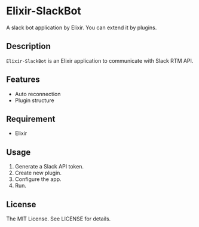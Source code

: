 Elixir-SlackBot
========

A slack bot application by Elixir. You can extend it by plugins.

## Description

`Elixir-SlackBot` is an Elixir application to communicate with Slack RTM API.

## Features

- Auto reconnection
- Plugin structure

## Requirement

- Elixir

## Usage

1. Generate a Slack API token.
1. Create new plugin.
1. Configure the app.
1. Run.

## License
The MIT License. See LICENSE for details.
